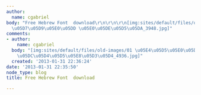 ```yaml
---
author:
  name: cgabriel
body: "Free Hebrew Font  download\r\n\r\n\r\n[img:sites/default/files/old-images/\u05E4\u05D5\u05E0\u05D8
  \u05D7\u05D9\u05E0\u05DD \u05E0\u05DE\u05D5\u05DA_3948.jpg]"
comments:
- author:
    name: cgabriel
  body: "[img:sites/default/files/old-images/01 \u05E4\u05D5\u05E0\u05D8 \u05D7\u05D9\u05E0\u05DD
    \u05DC\u05D4\u05D5\u05E8\u05D3\u05D4_4936.jpg]"
  created: '2013-01-31 22:36:24'
date: '2013-01-31 22:35:50'
node_type: blog
title: Free Hebrew Font  download

---
```

